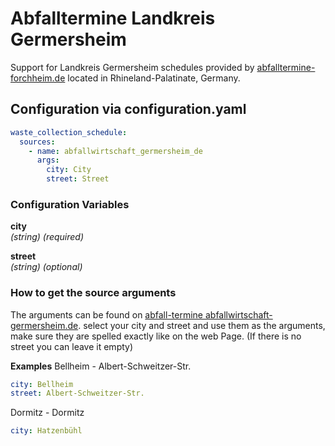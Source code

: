 # Abfalltermine Landkreis Germersheim

Support for Landkreis Germersheim schedules provided by [abfalltermine-forchheim.de](https://www.abfallwirtschaft-germersheim.de/) located in Rhineland-Palatinate, Germany.

## Configuration via configuration.yaml

```yaml
waste_collection_schedule:
  sources:
    - name: abfallwirtschaft_germersheim_de
      args:
        city: City
        street: Street
```

### Configuration Variables

**city**  
*(string) (required)*

**street**  
*(string) (optional)*

### How to get the source arguments
The arguments can be found on [abfall-termine abfallwirtschaft-germersheim.de](https://www.abfallwirtschaft-germersheim.de/online-service/abfall-termine/abfalltermine-ics-export-bis-240-liter.html).
select your city and street and use them as the arguments, make sure they are spelled exactly like on the web Page. (If there is no street you can leave it empty)

**Examples**
Bellheim - Albert-Schweitzer-Str.

```yaml
city: Bellheim
street: Albert-Schweitzer-Str.
```

Dormitz - Dormitz

```yaml
city: Hatzenbühl
```
